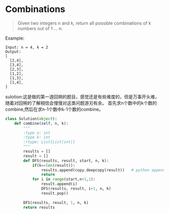 # Combinations

>Given two integers n and k, return all possible combinations of k numbers out of 1 ... n.

Example:
```
Input: n = 4, k = 2
Output:
[
  [2,4],
  [3,4],
  [2,3],
  [1,2],
  [1,3],
  [1,4],
]
```
sulotion:这是做的第一道回朔的题目，感觉还是有些难度的，但是万事开头难，随着对回朔的了解相信会慢慢对这类问题游刃有余。
首先求n个数中的k个数的combine,然后在求n-1个数中k-1个数的combine。
```python
class Solution(object):
    def combine(self, n, k):
        """
        :type n: int
        :type k: int
        :rtype: List[List[int]]
        """
        results = []
        result = []
        def DFS(results, result, start, n, k):
            if(k==len(result)):
                results.append(copy.deepcopy(result))	# python append()与深拷贝、浅拷贝应该注意，此处有一个大坑
                return  
            for i in range(start,n+1,1):
                result.append(i)
                DFS(results, result, i+1, n, k)
                result.pop()
        
        DFS(results, result, 1, n, k)
        return results
```